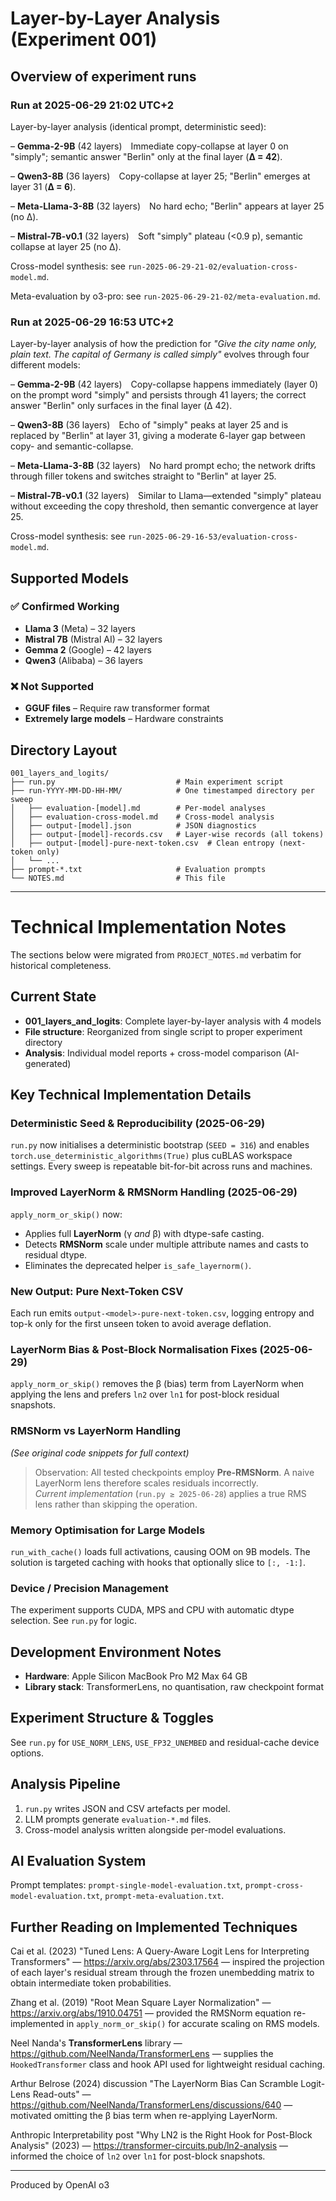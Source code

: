 # Layer-by-Layer Analysis (Experiment 001)

## Overview of experiment runs

### Run at 2025-06-29 21:02 UTC+2

Layer-by-layer analysis (identical prompt, deterministic seed):

– **Gemma-2-9B** (42 layers) Immediate copy-collapse at layer 0 on "simply"; semantic answer "Berlin" only at the final layer (**Δ = 42**).

– **Qwen3-8B** (36 layers) Copy-collapse at layer 25; "Berlin" emerges at layer 31 (**Δ = 6**).

– **Meta-Llama-3-8B** (32 layers) No hard echo; "Berlin" appears at layer 25 (no Δ).

– **Mistral-7B-v0.1** (32 layers) Soft "simply" plateau (<0.9 p), semantic collapse at layer 25 (no Δ).

Cross-model synthesis: see `run-2025-06-29-21-02/evaluation-cross-model.md`.

Meta-evaluation by o3-pro: see `run-2025-06-29-21-02/meta-evaluation.md`.

### Run at 2025-06-29 16:53 UTC+2

Layer-by-layer analysis of how the prediction for *"Give the city name only, plain text. The capital of Germany is called simply"* evolves through four different models:

– **Gemma-2-9B** (42 layers) Copy-collapse happens immediately (layer 0) on the prompt word "simply" and persists through 41 layers; the correct answer "Berlin" only surfaces in the final layer (Δ 42).

– **Qwen3-8B** (36 layers) Echo of "simply" peaks at layer 25 and is replaced by "Berlin" at layer 31, giving a moderate 6-layer gap between copy- and semantic-collapse.

– **Meta-Llama-3-8B** (32 layers) No hard prompt echo; the network drifts through filler tokens and switches straight to "Berlin" at layer 25.

– **Mistral-7B-v0.1** (32 layers) Similar to Llama—extended "simply" plateau without exceeding the copy threshold, then semantic convergence at layer 25.

Cross-model synthesis: see `run-2025-06-29-16-53/evaluation-cross-model.md`.

## Supported Models

### ✅ Confirmed Working
- **Llama 3** (Meta) – 32 layers
- **Mistral 7B** (Mistral AI) – 32 layers  
- **Gemma 2** (Google) – 42 layers
- **Qwen3** (Alibaba) – 36 layers

### ❌ Not Supported
- **GGUF files** – Require raw transformer format
- **Extremely large models** – Hardware constraints

## Directory Layout

```
001_layers_and_logits/
├── run.py                           # Main experiment script
├── run-YYYY-MM-DD-HH-MM/            # One timestamped directory per sweep
│   ├── evaluation-[model].md        # Per-model analyses  
│   ├── evaluation-cross-model.md    # Cross-model analysis
│   ├── output-[model].json          # JSON diagnostics
│   ├── output-[model]-records.csv   # Layer-wise records (all tokens)
│   ├── output-[model]-pure-next-token.csv  # Clean entropy (next-token only)
│   └── ...
├── prompt-*.txt                     # Evaluation prompts
└── NOTES.md                         # This file
```

---

# Technical Implementation Notes

The sections below were migrated from `PROJECT_NOTES.md` verbatim for historical completeness.

## Current State
- **001_layers_and_logits**: Complete layer-by-layer analysis with 4 models
- **File structure**: Reorganized from single script to proper experiment directory
- **Analysis**: Individual model reports + cross-model comparison (AI-generated)

## Key Technical Implementation Details

### Deterministic Seed & Reproducibility (2025-06-29)
`run.py` now initialises a deterministic bootstrap (`SEED = 316`) and enables `torch.use_deterministic_algorithms(True)` plus cuBLAS workspace settings.  Every sweep is repeatable bit-for-bit across runs and machines.

### Improved LayerNorm & RMSNorm Handling (2025-06-29)
`apply_norm_or_skip()` now:
* Applies full **LayerNorm** (γ *and* β) with dtype-safe casting.
* Detects **RMSNorm** scale under multiple attribute names and casts to residual dtype.
* Eliminates the deprecated helper `is_safe_layernorm()`.

### New Output: Pure Next-Token CSV
Each run emits `output-<model>-pure-next-token.csv`, logging entropy and top-k only for the first unseen token to avoid average deflation.

### LayerNorm Bias & Post-Block Normalisation Fixes (2025-06-29)
`apply_norm_or_skip()` removes the β (bias) term from LayerNorm when applying the lens and prefers `ln2` over `ln1` for post-block residual snapshots.

### RMSNorm vs LayerNorm Handling
*(See original code snippets for full context)*

> Observation: All tested checkpoints employ **Pre-RMSNorm**. A naive LayerNorm lens therefore scales residuals incorrectly.  
> *Current implementation* (`run.py ≥ 2025-06-28`) applies a true RMS lens rather than skipping the operation.

### Memory Optimisation for Large Models
`run_with_cache()` loads full activations, causing OOM on 9B models. The solution is targeted caching with hooks that optionally slice to `[:, -1:]`.

### Device / Precision Management
The experiment supports CUDA, MPS and CPU with automatic dtype selection. See `run.py` for logic.

## Development Environment Notes
- **Hardware**: Apple Silicon MacBook Pro M2 Max 64 GB
- **Library stack**: TransformerLens, no quantisation, raw checkpoint format

## Experiment Structure & Toggles
See `run.py` for `USE_NORM_LENS`, `USE_FP32_UNEMBED` and residual-cache device options.

## Analysis Pipeline
1. `run.py` writes JSON and CSV artefacts per model.  
2. LLM prompts generate `evaluation-*.md` files.  
3. Cross-model analysis written alongside per-model evaluations.  

## AI Evaluation System
Prompt templates: `prompt-single-model-evaluation.txt`, `prompt-cross-model-evaluation.txt`, `prompt-meta-evaluation.txt`.

## Further Reading on Implemented Techniques

Cai et al. (2023) "Tuned Lens: A Query-Aware Logit Lens for Interpreting Transformers" — https://arxiv.org/abs/2303.17564 — inspired the projection of each layer's residual stream through the frozen unembedding matrix to obtain intermediate token probabilities.

Zhang et al. (2019) "Root Mean Square Layer Normalization" — https://arxiv.org/abs/1910.04751 — provided the RMSNorm equation re-implemented in `apply_norm_or_skip()` for accurate scaling on RMS models.

Neel Nanda's **TransformerLens** library — https://github.com/NeelNanda/TransformerLens — supplies the `HookedTransformer` class and hook API used for lightweight residual caching.

Arthur Belrose (2024) discussion "The LayerNorm Bias Can Scramble Logit-Lens Read-outs" — https://github.com/NeelNanda/TransformerLens/discussions/640 — motivated omitting the β bias term when re-applying LayerNorm.

Anthropic Interpretability post "Why LN2 is the Right Hook for Post-Block Analysis" (2023) — https://transformer-circuits.pub/ln2-analysis — informed the choice of `ln2` over `ln1` for post-block snapshots.

---
Produced by OpenAI o3